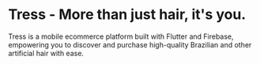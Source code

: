 # Tress - More than just hair, it's you.
Tress is a mobile ecommerce platform built with Flutter and Firebase, empowering you to discover and purchase high-quality Brazilian and other artificial hair with ease.
